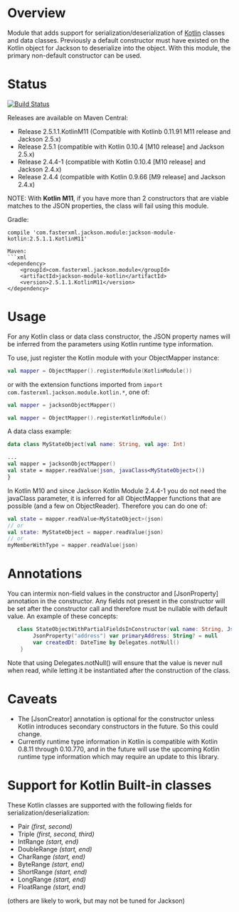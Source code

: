 # Overview

Module that adds support for serialization/deserialization of [Kotlin](http://kotlinlang.org) classes and data classes.  Previously a default constructor must have existed on the Kotlin object for Jackson to deserialize into the object.  With this module, the primary non-default constructor can be used.

# Status

[![Build Status](https://travis-ci.org/FasterXML/jackson-module-kotlin.svg)](https://travis-ci.org/FasterXML/jackson-module-kotlin)

Releases are available on Maven Central:

* Release 2.5.1.1.KotlinM11 (Compatible with Kotlinb 0.11.91 M11 release and Jackson 2.5.x)
* Release 2.5.1 (compatible with Kotlin 0.10.4 [M10 release] and Jackson 2.5.x)
* Release 2.4.4-1 (compatible with Kotlin 0.10.4 [M10 release] and Jackson 2.4.x)
* Release 2.4.4 (compatible with Kotlin 0.9.66 [M9 release] and Jackson 2.4.x)

NOTE:  With **Kotlin M11**, if you have more than 2 constructors that are viable matches to the JSON properties, the class will fail using this module.

Gradle:
```
compile 'com.fasterxml.jackson.module:jackson-module-kotlin:2.5.1.1.KotlinM11'

Maven:
```xml
<dependency>
    <groupId>com.fasterxml.jackson.module</groupId>
    <artifactId>jackson-module-kotlin</artifactId>
    <version>2.5.1.1.KotlinM11</version>
</dependency>
```

# Usage

For any Kotlin class or data class constructor, the JSON property names will be inferred from the parameters using Kotlin runtime type information.

To use, just register the Kotlin module with your ObjectMapper instance:

```kotlin
val mapper = ObjectMapper().registerModule(KotlinModule())
```

or with the extension functions imported from `import com.fasterxml.jackson.module.kotlin.*`, one of:

```kotlin
val mapper = jacksonObjectMapper()
```

```kotlin
val mapper = ObjectMapper().registerKotlinModule()
```

A data class example:
```kotlin
data class MyStateObject(val name: String, val age: Int)

...
val mapper = jacksonObjectMapper()
val state = mapper.readValue(json, javaClass<MyStateObject>())
}
```

In Kotlin M10 and since Jackson Kotlin Module 2.4.4-1 you do not need the javaClass parameter, it is inferred for all ObjectMapper functions that are possible (and a few on ObjectReader).  Therefore you can do one of:
```kotlin
val state = mapper.readValue<MyStateObject>(json)
// or
val state: MyStateObject = mapper.readValue(json)
// or
myMemberWithType = mapper.readValue(json)
```

# Annotations

You can intermix non-field values in the constructor and [JsonProperty] annotation in the constructor.  Any fields not present in the constructor will be set after the constructor call and therefore must be nullable with default value.  An example of these concepts:

```kotlin
   class StateObjectWithPartialFieldsInConstructor(val name: String, JsonProperty("age") val years: Int)    {
        JsonProperty("address") var primaryAddress: String? = null
        var createdDt: DateTime by Delegates.notNull()
    }
```

Note that using Delegates.notNull() will ensure that the value is never null when read, while letting it be instantiated after the construction of the class.

# Caveats

* The [JsonCreator] annotation is optional for the constructor unless Kotlin introduces secondary constructors in the future.  So this could change.
* Currently runtime type information in Kotlin is compatible with Kotlin 0.8.11 through 0.10.770, and in the future will use the upcoming Kotlin runtime type information which may require an update to this library.
 
# Support for Kotlin Built-in classes

These Kotlin classes are supported with the following fields for serialization/deserialization:

* Pair _(first, second)_
* Triple _(first, second, third)_
* IntRange _(start, end)_
* DoubleRange _(start, end)_
* CharRange _(start, end)_
* ByteRange _(start, end)_
* ShortRange _(start, end)_
* LongRange _(start, end)_
* FloatRange _(start, end)_

(others are likely to work, but may not be tuned for Jackson)
